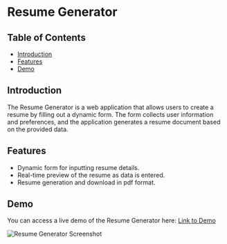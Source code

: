 # Resume Generator

## Table of Contents
- [Introduction](#introduction)
- [Features](#features)
- [Demo](#demo)

## Introduction
The Resume Generator is a web application that allows users to create a resume by filling out a dynamic form. The form collects user information and preferences, and the application generates a resume document based on the provided data.

## Features
- Dynamic form for inputting resume details.
- Real-time preview of the resume as data is entered.
- Resume generation and download in pdf format.

## Demo
You can access a live demo of the Resume Generator here: [Link to Demo](https://dynamic-form-resume-builder.netlify.app)

![Resume Generator Screenshot](/screenshots/screenshot.png)
